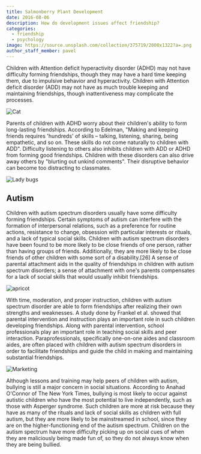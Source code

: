 ```yaml
---
title: Salmonberry Plant Development
date: 2016-08-06
description: How do development issues affect friendship?
categories:
  - friendship
  - psychology
image: https://source.unsplash.com/collection/375719/2000x1322?a=.png
author_staff_member: pavel
---
```

Children with Attention deficit hyperactivity disorder (ADHD) may not have difficulty forming friendships, though they may have a hard time keeping them, due to impulsive behavior and hyperactivity. Children with Attention deficit disorder (ADD) may not have as much trouble keeping and maintaining friendships, though inattentiveness may complicate the processes.

![Cat](https://source.unsplash.com/random/1500x1000)

Parents of children with ADHD worry about their children's ability to form long-lasting friendships. According to Edelman, "Making and keeping friends requires 'hundreds' of skills – talking, listening, sharing, being empathetic, and so on. These skills do not come naturally to children with ADD". Difficulty listening to others also inhibits children with ADD or ADHD from forming good friendships. Children with these disorders can also drive away others by "blurting out unkind comments". Their disruptive behavior can become too distracting to classmates.

![Lady bugs](https://source.unsplash.com/random/1500x1001)

## Autism
Children with autism spectrum disorders usually have some difficulty forming friendships. Certain symptoms of autism can interfere with the formation of interpersonal relations, such as a preference for routine actions, resistance to change, obsession with particular interests or rituals, and a lack of typical social skills. Children with autism spectrum disorders have been found to be more likely to be close friends of one person, rather than having groups of friends. Additionally, they are more likely to be close friends of other children with some sort of a disability.[26] A sense of parental attachment aids in the quality of friendships in children with autism spectrum disorders; a sense of attachment with one's parents compensates for a lack of social skills that would usually inhibit friendships.

![apricot](https://source.unsplash.com/random/1500x1002)

With time, moderation, and proper instruction, children with autism spectrum disorder are able to form friendships after realizing their own strengths and weaknesses. A study done by Frankel et al. showed that parental intervention and instruction plays an important role in such children developing friendships. Along with parental intervention, school professionals play an important role in teaching social skills and peer interaction. Paraprofessionals, specifically one-on-one aides and classroom aides, are often placed with children with autism spectrum disorders in order to facilitate friendships and guide the child in making and maintaining substantial friendships.

![Marketing](https://source.unsplash.com/random/1500x1003)

Although lessons and training may help peers of children with autism, bullying is still a major concern in social situations. According to Anahad O'Connor of The New York Times, bullying is most likely to occur against autistic children who have the most potential to live independently, such as those with Asperger syndrome. Such children are more at risk because they have as many of the rituals and lack of social skills as children with full autism, but they are more likely to be mainstreamed in school, since they are on the higher-functioning end of the autism spectrum. Children on the autism spectrum have more difficulty picking up on social cues of when they are maliciously being made fun of, so they do not always know when they are being bullied.
